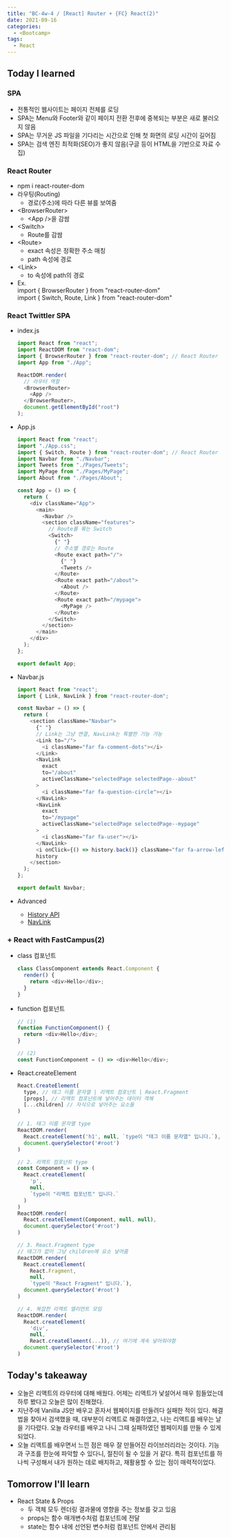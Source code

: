 ```yaml
---
title: "BC-4w-4 / [React] Router + {FC} React(2)"
date: 2021-09-16
categories:
  - <Bootcamp>
tags:
  - React
---
```


## Today I learned

### SPA

- 전통적인 웹사이트는 페이지 전체를 로딩
- SPA는 Menu와 Footer와 같이 페이지 전환 전후에 중복되는 부분은 새로 불러오지 않음
- SPA는 무거운 JS 파일을 기다리는 시간으로 인해 첫 화면의 로딩 시간이 길어짐
- SPA는 검색 엔진 최적화(SEO)가 좋지 않음(구글 등이 HTML을 기반으로 자료 수집)

### React Router

- npm i react-router-dom
- 라우팅(Routing)
  - 경로(주소)에 따라 다른 뷰를 보여줌
- \<BrowserRouter>
  - \<App />을 감쌈
- \<Switch>
  - Route를 감쌈
- \<Route>
  - exact 속성은 정확한 주소 매칭
  - path 속성에 경로
- \<Link>
  - to 속성에 path의 경로
- Ex.  
  import { BrowserRouter } from "react-router-dom"  
  import { Switch, Route, Link } from "react-router-dom"

### React Twittler SPA

- index.js

  ```js
  import React from "react";
  import ReactDOM from "react-dom";
  import { BrowserRouter } from "react-router-dom"; // React Router
  import App from "./App";

  ReactDOM.render(
    // 라우터 역할
    <BrowserRouter>
      <App />
    </BrowserRouter>,
    document.getElementById("root")
  );
  ```

- App.js

  ```js
  import React from "react";
  import "./App.css";
  import { Switch, Route } from "react-router-dom"; // React Router
  import Navbar from "./Navbar";
  import Tweets from "./Pages/Tweets";
  import MyPage from "./Pages/MyPage";
  import About from "./Pages/About";

  const App = () => {
    return (
      <div className="App">
        <main>
          <Navbar />
          <section className="features">
            // Route를 묶는 Switch
            <Switch>
              {" "}
              // 주소별 경로는 Route
              <Route exact path="/">
                {" "}
                <Tweets />
              </Route>
              <Route exact path="/about">
                <About />
              </Route>
              <Route exact path="/mypage">
                <MyPage />
              </Route>
            </Switch>
          </section>
        </main>
      </div>
    );
  };

  export default App;
  ```

- Navbar.js

  ```js
  import React from "react";
  import { Link, NavLink } from "react-router-dom";

  const Navbar = () => {
    return (
      <section className="Navbar">
        {" "}
        // Link는 그냥 연결, NavLink는 특별한 기능 가능
        <Link to="/">
          <i className="far fa-comment-dots"></i>
        </Link>
        <NavLink
          exact
          to="/about"
          activeClassName="selectedPage selectedPage--about"
        >
          <i className="far fa-question-circle"></i>
        </NavLink>
        <NavLink
          exact
          to="/mypage"
          activeClassName="selectedPage selectedPage--mypage"
        >
          <i className="far fa-user"></i>
        </NavLink>
        <i onClick={() => history.back()} className="far fa-arrow-left"></i> //
        history
      </section>
    );
  };

  export default Navbar;
  ```

- Advanced
  - [History API](https://developer.mozilla.org/ko/docs/Web/API/History_API)
  - [NavLink](https://reactrouter.com/web/api/NavLink)

### + React with FastCampus(2)

- class 컴포넌트

  ```js
  class ClassComponent extends React.Component {
    render() {
      return <div>Hello</div>;
    }
  }
  ```

- function 컴포넌트

  ```js
  // (1)
  function FunctionComponent() {
    return <div>Hello</div>;
  }

  // (2)
  const FunctionComponent = () => <div>Hello</div>;
  ```

- React.createElement

  ```js
  React.CreateElement(
    type, // 태그 이름 문자열 | 리액트 컴포넌트 | React.Fragment
    [props], // 리액트 컴포넌트에 넣어주는 데이터 객체
    [...children] // 자식으로 넣어주는 요소들
  )

  // 1. 태그 이름 문자열 type
  ReactDOM.render(
    React.createElement('h1', null, `type이 "태그 이름 문자열" 입니다.`),
    document.querySelector('#root')
  )

  // 2. 리액트 컴포넌트 type
  const Component = () => (
    React.createElement(
      'p',
      null,
      `type이 "리액트 컴포넌트" 입니다.`
    )
  )
  ReactDOM.render(
    React.createElement(Component, null, null),
    document.querySelector('#root')
  )

  // 3. React.Fragment type
  // 태그가 없이 그냥 children에 요소 넣어줌
  ReactDOM.render(
    React.createElement(
      React.Fragment,
      null,
      `type이 "React Fragment" 입니다.`),
    document.querySelector('#root')
  )

  // 4. 복잡한 리액트 엘리먼트 모임
  ReactDOM.render(
    React.createElement(
      'div',
      null,
      React.createElement(...)), // 여기에 계속 넣어줘야함
    document.querySelector('#root')
  )
  ```

## Today's takeaway

- 오늘은 리액트의 라우터에 대해 배웠다. 어제는 리액트가 낯설어서 매우 힘들었는데 하루 봤다고 오늘은 많이 친해졌다.
- 지난주에 Vanilla JS만 배우고 혼자서 웹페이지를 만들려다 실패한 적이 있다. 해결법을 찾아서 검색했을 때, 대부분이 리액트로 해결하였고, 나는 리액트를 배우는 날을 기다렸다. 오늘 라우터를 배우고 나니 그때 실패하였던 웹페이지를 만들 수 있게 되었다.
- 오늘 리액트를 배우면서 느낀 점은 매우 잘 만들어진 라이브러리라는 것이다. 기능과 구조를 한눈에 파악할 수 있다니, 절친이 될 수 있을 거 같다. 특히 컴포넌트를 하나씩 구성해서 내가 원하는 데로 배치하고, 재활용할 수 있는 점이 매력적이었다.

## Tomorrow I'll learn

- React State & Props
  - 두 객체 모두 렌더링 결과물에 영향을 주는 정보를 갖고 있음
  - props는 함수 매개변수처럼 컴포넌트에 전달
  - state는 함수 내에 선언된 변수처럼 컴포넌트 안에서 관리됨

